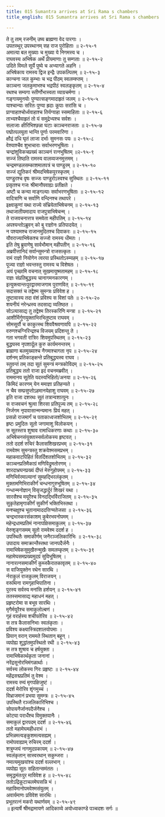 ```yaml
---
title: 015 Sumantra arrives at Sri Rama s chambers
title_english: 015 Sumantra arrives at Sri Rama s chambers

---
```

ते तु ताम् रजनीम् उष्य ब्राह्मणा वेद पारगाः ।  
उपतस्थुर् उपस्थानम् सह राज पुरोहिताः ॥ २-१५-१  
अमात्या बल मुख्याः च मुख्या ये निगमस्य च ।  
राघवस्य अभिषेक अर्थे प्रीयमाणाः तु सम्गताः ॥ २-१५-२  
उदिते विमले सूर्ये पुष्ये च अभ्यागते अहनि ।  
अभिषेकाय रामस्य द्विज इन्द्रैः उपकल्पितम् ॥ २-१५-३  
कान्चना जल कुम्भाः च भद्र पीठम् स्वलम्क्ऱ्तम् ।  
काञ्चना जलकुमाभश्च भद्रपीठं स्वलङ्कृतम् ॥ २-१५-४  
रथश्च सम्यगा स्तीर्णोभास्वता व्याग्रचर्मणा ।  
गङ्गायमुनयोः पुण्यात्सङ्गमादाहृतं जलम् ॥ २-१५-५  
याश्चान्याः सरितः पुण्या ह्रदाः कूपाः सरांसि च ।  
प्राग्वाहाश्चोर्ध्ववाहाश्च तिर्यग्वाहा स्समाहिताः ॥ २-१५-६  
ताभ्यश्चैवाहृतं तो यं समुद्रेभ्यश्च सर्वशः ।  
सलाजाः क्षीरिभिश्छन्ना घटाः काञ्चनराजताः ॥ २-१५-७  
पद्मोत्पलयुता भान्ति पूर्णाः परमवारिणा ।  
क्षौद्रं दधि घृतं लाजा दर्भाः सुमनसः पयः ॥ २-१५-८  
वेश्याश्चैव शुभाचाराः सर्वाभरणभूषिताः ।  
चन्द्रांशुविकचप्रख्यं काञ्चनं रत्नभुषितम् ॥२-१५-९  
सज्जं तिष्ठति रामस्य वालव्यजनमुत्तमम् ।  
चन्द्रमण्डलसम्काशमातपत्रं च पाण्डुरम् ॥ २-१५-१०  
सज्जं द्युतिकरं श्रीमदभिषेकपुरस्कृतम् ।  
पाण्डुरश्च वृषः सज्जः पाण्डुरोऽस्वश्च सुस्थितः ॥ २-१५-११  
प्रसृतश्च गजः श्रीमानौपवाह्यः प्रतीक्षते ।  
अष्टौ च कन्या माङ्गल्याः सर्वाभरणभूषिताः ॥ २-१५-१२  
वादित्राणि च सर्वाणि वन्दिनश्च तथापरे ।  
इक्ष्वाकूणां यथा राज्ये संभ्रियेताभिषेचनम् ॥ २-१५-१३  
तथाजातीयमादाय राजपुत्राभिषेचन्म् ।  
ते राजवचनात्तत्र समवेता महीपतिम् ॥ २-१५-१४  
अपश्यन्तोऽब्रुवन् को बु राज्ञोनः प्रतिपादयेत् ।  
न पश्यामश्च राजानमुदितश्च दिवाकरः ॥ २-१५-१५  
यौवराज्याभिषेकश्च सज्जो रामस्य धीमतः ।  
इति तेषु ब्रुवाणेषु सार्वभौमान् महीपतीन् ॥ २-१५-१६  
अब्रवीत्तानिदं सर्वान्सुमन्त्रो राजसत्कृतः ।  
रामं राज्ञो नियोगेन त्वरया प्रस्थितोऽस्म्यहम् ॥ २-१५-१७  
पूज्या राज्ञो भवन्तस्तु रामस्य च विशेषतः ।  
अयं पृच्छामि वचनात् सुखमायुष्मतामहम् ॥ २-१५-१८  
राज्ञः संप्रतिबुद्धस्य चानागमनकारणम् ।  
इत्युक्त्वान्तःपुरद्वारमाजगाम पुराणवित् ॥ २-१५-१९  
सदासक्तं च तद्वेश्म सुमन्त्रः प्रविवेश ह ।  
तुष्टावास्य तदा वंशं प्रविश्य स विशां पतेः ॥ २-१५-२०  
शयनीयं नरेन्ध्रस्य तदसाद्य व्यतिष्ठत ।  
सोऽत्यासाद्य तु तद्वेश्म तिरस्करिणि मन्त्रा ॥ २-१५-२१  
आशीर्भिर्गुणयुक्ताभिरभितुष्टाव राघवम् ।  
सोमसूर्यौ च काकुत्स्थ शिववैश्रवणावपि ॥ २-१५-२२  
वरुणश्चग्निरिन्द्रश्च विजयम् प्रदिशन्तु ते ।  
गता भगवती रात्रिरः शिवमुपस्थितम् ॥ २-१५-२३  
बुद्ध्यस्व नृपशार्दूल कुरु कार्यमनन्तरम् ।  
ब्राह्मणा बलमुख्याश्च नैगमाश्चागता नृप ॥ २-१५-२४  
दर्शनम् प्रतिकाङ्क्षन्ते प्रतिबुद्ध्यस्व राघव ।  
स्तुवन्तं तम् तदा सूतं सुमन्त्रं मन्त्रकोविदम् ॥ २-१५-२५  
प्रतिबुद्ध्य ततो राजा इदं वचनमब्रवीत् ।  
राममानय सूतेति यदस्यभिहितो/अनया ॥ २-१५-२६  
किमिदं कारणम् येन ममाज्ञा प्रतिहन्यते ।  
न चैव सम्प्रसुप्तोऽहमानयेहाशु राघवम् ॥ २-१५-२७  
इति राजा दशरथः सूतं तत्रान्वशात्पुनः ।  
स राजवचनं श्रुत्वा शिरसा प्रतिपूज्य तम् ॥ २-१५-२८  
निर्जगम नृपावासान्मन्यमानः प्रियं महत् ।  
प्रसन्नो राजमार्गं च पताकाध्वजशोभितम् ॥ २-१५-२९  
हृष्टः प्रमुदितः सूतो जगामाशु विलोकयन् ।  
स सूतस्तत्र शुश्राव रामाधिकरणाः कथाः ॥ २-१५-३०  
अभिषेचनसंयुक्तास्सर्वलोकस्य हृष्टवत् ।  
ततो ददर्श रुचिरं कैलासशिखरप्रभम् ॥ २-१५-३१  
रामवेश्म सुमन्त्रस्तु शक्रवेश्मसमप्रभम् ।  
महाकवाटपिहितं वितर्दिशतशोभितम् ॥ २-१५-३२  
काञ्चनप्रतिमैकाग्रं मणिविद्रुमतोरणम् ।  
शारदाभ्रघनप्रख्यं दीप्तं मेरुगुहोपमम् ॥ २-१५-३३  
मणिभिर्वरमाल्यानां सुमहद्भिरलंकृतम् ।  
मुक्तामणिभिराकीर्णं चन्धनागुरुभूषितम् ॥ २-१५-३४  
गन्धान्मनोज्ञान् विसृजद्धार्दुरं शिखरं यथा ।  
सारसैश्च मयूरैश्च विनदद्भिर्विराजितम् ॥ २-१५-३५  
सुकृतेहामृगाकीर्णं सुकीर्णं भक्तिभिस्तथा ।  
मन्श्चक्षुश्च भूतानामाददत्तिग्मतेजसा ॥ २-१५-३६  
चन्द्रभास्करसंकाशम् कुबेरभवनोपमम् ।  
महेन्द्रधामप्रतिमं नानापक्षिसमाकुलम् ॥ २-१५-३७  
मेरुशृङ्गसमम् सूतो रामवेश्म ददर्श ह ।  
उपस्थितैः समाकीर्णम् जनैरञ्जलिकारिभिः ॥ २-१५-३८  
उपादाय समाक्रान्तैस्तथा जानपदैर्जनैः ।  
रामाभिषेकसुमुखैरुन्मुखैः समलम्कृतम् ॥ २-१५-३९  
महामेघसमप्रख्यमुदग्रं सुविभूषितम् ।  
नानारत्नसमाकीर्णं कुब्जकैरातकावृतम् ॥ २-१५-४०  
स वाजियुक्तेन रथेन सारथि ।  
र्नराकुलं राजकुलम् विराजयन् ।  
वरूथिना रामगृहाभिपातिना ।  
पुरस्य सर्वस्य मनांसि हर्शयन् ॥ २-१५-४१  
ततस्समासाद्य महाधनं महत् ।  
प्रहृष्टरोमा स बभूव सारथिः ।  
मृगैर्मयूरैश्च समाकुलोल्बणं ।  
गृहं वरार्हस्य शचीपतेरिव ॥ २-१५-४२  
स तत्र कैलासनिभाः स्वलंकृताः ।  
प्रविश्य कक्ष्यास्त्रिदशालयोपमाः ।  
प्रियान् वरान् राममते स्थितान् बहून् ।  
व्यपोह्य शुद्धांतमुपस्थितो रथी ॥ २-१५-४३  
स तत्र शुश्राव च हर्षयुक्ता ।  
रामाभिषेकार्थकृता जनानां ।  
नरेंद्रसूनोरभिमंगळार्थाः ।  
सर्वस्य लोकस्य गिरः प्रहृष्टः ॥ २-१५-४४  
महेंद्रसद्मप्रतिमं तु वेश्म ।  
रामस्य रम्यं मृगपक्षिजुष्टं ।  
ददर्श मेरोरिव शृंगमुच्चं ।  
विभ्राजमानं प्रभया सुमम्त्रः ॥ २-१५-४५  
उपस्थितै रञ्जलिकारिभिश्च ।  
सोपायनैर्जानपदैर्जनैश्च ।  
कोट्या परार्धैश्च विमुक्तयानैः ।  
समाकुलं द्वारपदम् ददर्श ॥ २-१५-४६  
ततो महामेघमहीधराभं ।  
प्रभिन्नमत्यङ्कुशमत्यसह्यम् ।  
रामोपवाह्याम् रुचिरम् ददर्श ।  
शत्रुम्जयं नागमुदग्रकायम् ॥ २-१५-४७  
स्वलंकृतान् सास्वरथान् सकुम्जरा ।  
नमात्यमुखयांश्च ददर्श वल्लभान् ।  
व्यपोह्य सूतः सहितान्समंततः ।  
समृद्धमंतःपुर माविवेश ह ॥ २-१५-४८  
ततोऽद्रिकूटाचलमेघसन्नि भं ।  
महाविमानोपमवेश्मसंयुतम् ।  
अवार्यमाणः प्रविवेश सारथिः ।  
प्रभूतरत्नं मकरो यथार्णवम् ॥ २-१५-४९  
॥ इत्यार्षे श्रीमद्रामायणे आदिकाव्ये अयोध्याकाण्डे पञ्चदशः सर्गः ॥